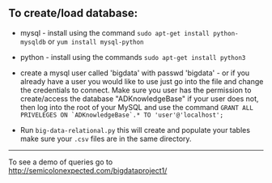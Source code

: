 ## To create/load database:
- mysql - install using the command `sudo apt-get install python-mysqldb` or `yum install mysql-python`
- python - install using the commands `sudo apt-get install python3`

- create a mysql user called 'bigdata' with passwd 'bigdata' - or if you already have a user you would like to use just go into the file and change the credentials to connect. Make sure you user has the permission to create/access the database "ADKnowledgeBase" if your user does not, then log into the root of your MySQL and use the command ```GRANT ALL PRIVELEGES ON `ADKnowledgeBase`.* TO 'user'@'localhost';```

- Run `big-data-relational.py` this will create and populate your tables make sure your `.csv` files are in the same directory. 

----------------------------------------------
To see a demo of queries go to http://semicolonexpected.com/bigdataproject1/ 
